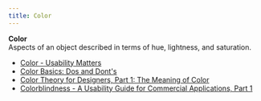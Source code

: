 ```yaml
---
title: Color
---
```

**Color**  
Aspects of an object described in terms of hue, lightness, and saturation.
*   [Color - Usability Matters](http://colormatters.com/color-and-design/color-and-usability-matters)  
*   [Color Basics: Dos and Dont's](http://www.colourlovers.com/blog/2009/06/02/color-basics-dos-and-donts)  
*   [Color Theory for Designers, Part 1: The Meaning of Color](http://www.smashingmagazine.com/2010/01/28/color-theory-for-designers-part-1-the-meaning-of-color/)  
*   [Colorblindness - A Usability Guide for Commercial Applications, Part 1](http://www.technewsworld.com/story/56106.html)  
